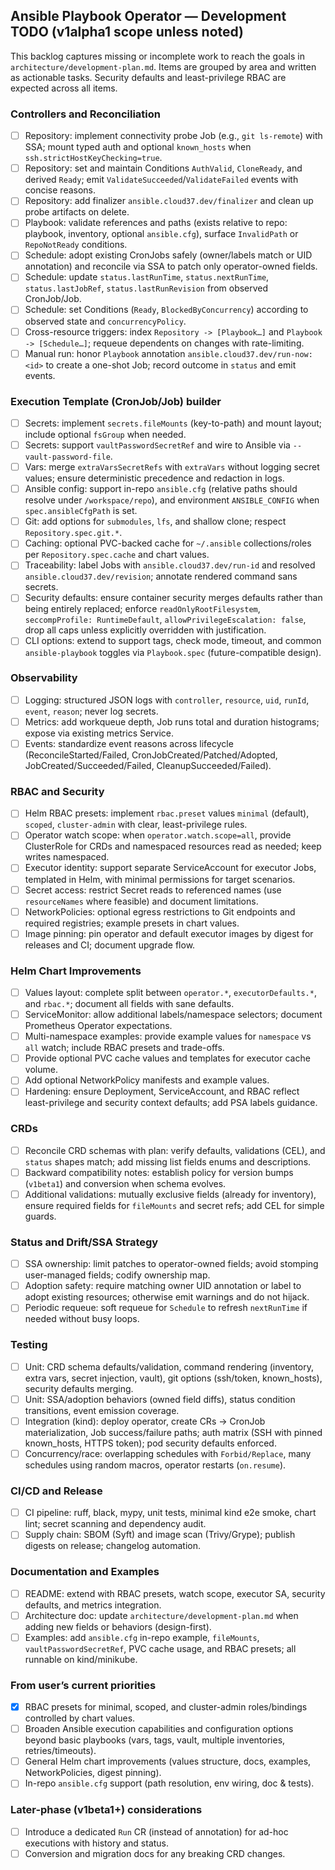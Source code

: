 ## Ansible Playbook Operator — Development TODO (v1alpha1 scope unless noted)

This backlog captures missing or incomplete work to reach the goals in `architecture/development-plan.md`. Items are grouped by area and written as actionable tasks. Security defaults and least-privilege RBAC are expected across all items.

### Controllers and Reconciliation
- [ ] Repository: implement connectivity probe Job (e.g., `git ls-remote`) with SSA; mount typed auth and optional `known_hosts` when `ssh.strictHostKeyChecking=true`.
- [ ] Repository: set and maintain Conditions `AuthValid`, `CloneReady`, and derived `Ready`; emit `ValidateSucceeded`/`ValidateFailed` events with concise reasons.
- [ ] Repository: add finalizer `ansible.cloud37.dev/finalizer` and clean up probe artifacts on delete.
- [ ] Playbook: validate references and paths (exists relative to repo: playbook, inventory, optional `ansible.cfg`), surface `InvalidPath` or `RepoNotReady` conditions.
- [ ] Schedule: adopt existing CronJobs safely (owner/labels match or UID annotation) and reconcile via SSA to patch only operator-owned fields.
- [ ] Schedule: update `status.lastRunTime`, `status.nextRunTime`, `status.lastJobRef`, `status.lastRunRevision` from observed CronJob/Job.
- [ ] Schedule: set Conditions (`Ready`, `BlockedByConcurrency`) according to observed state and `concurrencyPolicy`.
- [ ] Cross-resource triggers: index `Repository -> [Playbook…]` and `Playbook -> [Schedule…]`; requeue dependents on changes with rate-limiting.
- [ ] Manual run: honor `Playbook` annotation `ansible.cloud37.dev/run-now: <id>` to create a one-shot Job; record outcome in `status` and emit events.

### Execution Template (CronJob/Job) builder
- [ ] Secrets: implement `secrets.fileMounts` (key-to-path) and mount layout; include optional `fsGroup` when needed.
- [ ] Secrets: support `vaultPasswordSecretRef` and wire to Ansible via `--vault-password-file`.
- [ ] Vars: merge `extraVarsSecretRefs` with `extraVars` without logging secret values; ensure deterministic precedence and redaction in logs.
- [ ] Ansible config: support in-repo `ansible.cfg` (relative paths should resolve under `/workspace/repo`), and environment `ANSIBLE_CONFIG` when `spec.ansibleCfgPath` is set.
- [ ] Git: add options for `submodules`, `lfs`, and shallow clone; respect `Repository.spec.git.*`.
- [ ] Caching: optional PVC-backed cache for `~/.ansible` collections/roles per `Repository.spec.cache` and chart values.
- [ ] Traceability: label Jobs with `ansible.cloud37.dev/run-id` and resolved `ansible.cloud37.dev/revision`; annotate rendered command sans secrets.
- [ ] Security defaults: ensure container security merges defaults rather than being entirely replaced; enforce `readOnlyRootFilesystem`, `seccompProfile: RuntimeDefault`, `allowPrivilegeEscalation: false`, drop all caps unless explicitly overridden with justification.
- [ ] CLI options: extend to support tags, check mode, timeout, and common `ansible-playbook` toggles via `Playbook.spec` (future-compatible design).

### Observability
- [ ] Logging: structured JSON logs with `controller`, `resource`, `uid`, `runId`, `event`, `reason`; never log secrets.
- [ ] Metrics: add workqueue depth, Job runs total and duration histograms; expose via existing metrics Service.
- [ ] Events: standardize event reasons across lifecycle (ReconcileStarted/Failed, CronJobCreated/Patched/Adopted, JobCreated/Succeeded/Failed, CleanupSucceeded/Failed).

### RBAC and Security
- [ ] Helm RBAC presets: implement `rbac.preset` values `minimal` (default), `scoped`, `cluster-admin` with clear, least-privilege rules.
- [ ] Operator watch scope: when `operator.watch.scope=all`, provide ClusterRole for CRDs and namespaced resources read as needed; keep writes namespaced.
- [ ] Executor identity: support separate ServiceAccount for executor Jobs, templated in Helm, with minimal permissions for target scenarios.
- [ ] Secret access: restrict Secret reads to referenced names (use `resourceNames` where feasible) and document limitations.
- [ ] NetworkPolicies: optional egress restrictions to Git endpoints and required registries; example presets in chart values.
- [ ] Image pinning: pin operator and default executor images by digest for releases and CI; document upgrade flow.

### Helm Chart Improvements
- [ ] Values layout: complete split between `operator.*`, `executorDefaults.*`, and `rbac.*`; document all fields with sane defaults.
- [ ] ServiceMonitor: allow additional labels/namespace selectors; document Prometheus Operator expectations.
- [ ] Multi-namespace examples: provide example values for `namespace` vs `all` watch; include RBAC presets and trade-offs.
- [ ] Provide optional PVC cache values and templates for executor cache volume.
- [ ] Add optional NetworkPolicy manifests and example values.
- [ ] Hardening: ensure Deployment, ServiceAccount, and RBAC reflect least-privilege and security context defaults; add PSA labels guidance.

### CRDs
- [ ] Reconcile CRD schemas with plan: verify defaults, validations (CEL), and `status` shapes match; add missing list fields enums and descriptions.
- [ ] Backward compatibility notes: establish policy for version bumps (`v1beta1`) and conversion when schema evolves.
- [ ] Additional validations: mutually exclusive fields (already for inventory), ensure required fields for `fileMounts` and secret refs; add CEL for simple guards.

### Status and Drift/SSA Strategy
- [ ] SSA ownership: limit patches to operator-owned fields; avoid stomping user-managed fields; codify ownership map.
- [ ] Adoption safety: require matching owner UID annotation or label to adopt existing resources; otherwise emit warnings and do not hijack.
- [ ] Periodic requeue: soft requeue for `Schedule` to refresh `nextRunTime` if needed without busy loops.

### Testing
- [ ] Unit: CRD schema defaults/validation, command rendering (inventory, extra vars, secret injection, vault), git options (ssh/token, known_hosts), security defaults merging.
- [ ] Unit: SSA/adoption behaviors (owned field diffs), status condition transitions, event emission coverage.
- [ ] Integration (kind): deploy operator, create CRs → CronJob materialization, Job success/failure paths; auth matrix (SSH with pinned known_hosts, HTTPS token); pod security defaults enforced.
- [ ] Concurrency/race: overlapping schedules with `Forbid/Replace`, many schedules using random macros, operator restarts (`on.resume`).

### CI/CD and Release
- [ ] CI pipeline: ruff, black, mypy, unit tests, minimal kind e2e smoke, chart lint; secret scanning and dependency audit.
- [ ] Supply chain: SBOM (Syft) and image scan (Trivy/Grype); publish digests on release; changelog automation.

### Documentation and Examples
- [ ] README: extend with RBAC presets, watch scope, executor SA, security defaults, and metrics integration.
- [ ] Architecture doc: update `architecture/development-plan.md` when adding new fields or behaviors (design-first).
- [ ] Examples: add `ansible.cfg` in-repo example, `fileMounts`, `vaultPasswordSecretRef`, PVC cache usage, and RBAC presets; all runnable on kind/minikube.

### From user’s current priorities
- [x] RBAC presets for minimal, scoped, and cluster-admin roles/bindings controlled by chart values.
- [ ] Broaden Ansible execution capabilities and configuration options beyond basic playbooks (vars, tags, vault, multiple inventories, retries/timeouts).
- [ ] General Helm chart improvements (values structure, docs, examples, NetworkPolicies, digest pinning).
- [ ] In-repo `ansible.cfg` support (path resolution, env wiring, doc & tests).

### Later-phase (v1beta1+) considerations
- [ ] Introduce a dedicated `Run` CR (instead of annotation) for ad-hoc executions with history and status.
- [ ] Conversion and migration docs for any breaking CRD changes.
